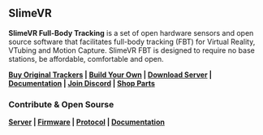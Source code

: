 ## SlimeVR

**SlimeVR Full-Body Tracking** is a set of open hardware sensors and open source software that facilitates full-body tracking (FBT) for Virtual Reality, VTubing and Motion Capture. SlimeVR FBT is designed to require no base stations, be affordable, comfortable and open.

**[Buy Original Trackers](https://slimevr.dev/buy) | [Build Your Own](https://docs.slimevr.dev/diy/index.html) | [Download Server](https://slimevr.dev/download) | [Documentation](https://docs.slimevr.dev) | [Join Discord](https://slimevr.dev/discord) | [Shop Parts](https://shop.slimevr.dev)**

### Contribute & Open Sourse

**[Server](https://github.com/SlimeVR/SlimeVR-Server) | [Firmware](https://github.com/SlimeVR/SlimeVR-Tracker-ESP) | [Protocol](https://github.com/SlimeVR/SolarXR-Protocol) | [Documentation](https://github.com/SlimeVR/SlimeVR-Docs-Site)**
